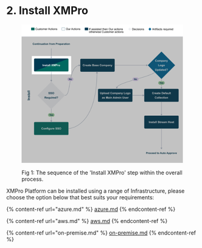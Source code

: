 # 2. Install XMPro

<figure><img src="../../.gitbook/assets/Installation_Install XMPro.png" alt=""><figcaption><p>Fig 1: The sequence of the 'Install XMPro' step within the overall process. </p></figcaption></figure>

XMPro Platform can be installed using a range of Infrastructure, please choose the option below that best suits your requirements:

{% content-ref url="azure.md" %}
[azure.md](azure.md)
{% endcontent-ref %}

{% content-ref url="aws.md" %}
[aws.md](aws.md)
{% endcontent-ref %}

{% content-ref url="on-premise.md" %}
[on-premise.md](on-premise.md)
{% endcontent-ref %}
